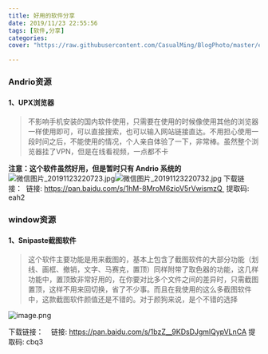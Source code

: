 ```yaml
---
title: 好用的软件分享
date: 2019/11/23 22:55:56 
tags: [软件,分享]
categories: 
cover: "https://raw.githubusercontent.com/CasualMing/BlogPhoto/master/efdb7ae4c99c.jpeg"

---
```


### Andrio资源
#### 1、UPX浏览器
> 不影响手机安装的国内软件使用，只需要在使用的时候像使用其他的浏览器一样使用即可，可以直接搜索，也可以输入网站链接直达。不用担心使用一段时间之后，不能使用的情况，个人亲自体验了一下，非常棒。虽然整个浏览器挂了VPN，但是在线看视频，一点都不卡

**注意：这个软件虽然好用，但是暂时只有 Andrio 系统的**
![微信图片_20191123220723.jpg](https://cdn.nlark.com/yuque/0/2019/jpeg/221851/1574518505063-b9c0bb25-8296-4aa7-b940-59516a3a4afb.jpeg#align=left&display=inline&height=710&name=%E5%BE%AE%E4%BF%A1%E5%9B%BE%E7%89%87_20191123220723.jpg&ocrLocations=%5Bobject%20Object%5D&ocrLocations=%5Bobject%20Object%5D&ocrLocations=%5Bobject%20Object%5D&ocrLocations=%5Bobject%20Object%5D&ocrLocations=%5Bobject%20Object%5D&ocrLocations=%5Bobject%20Object%5D&ocrLocations=%5Bobject%20Object%5D&ocrLocations=%5Bobject%20Object%5D&ocrLocations=%5Bobject%20Object%5D&ocrLocations=%5Bobject%20Object%5D&ocrLocations=%5Bobject%20Object%5D&ocrLocations=%5Bobject%20Object%5D&ocrLocations=%5Bobject%20Object%5D&ocrLocations=%5Bobject%20Object%5D&ocrLocations=%5Bobject%20Object%5D&ocrLocations=%5Bobject%20Object%5D&ocrLocations=%5Bobject%20Object%5D&ocrLocations=%5Bobject%20Object%5D&ocrLocations=%5Bobject%20Object%5D&ocrLocations=%5Bobject%20Object%5D&ocrLocations=%5Bobject%20Object%5D&ocrLocations=%5Bobject%20Object%5D&ocrLocations=%5Bobject%20Object%5D&originHeight=2160&originWidth=1080&search=%E6%99%9A%E4%B8%8A9%3A59%20youtube.com%20YouTiube%20HUAWEI%20HUAWEIFreeBuds3%20NewlntelligentSound%20SRP%3APHP8%2C990%200%3A30%20HUAWEIFreebuds3%2FComingSoon%20%3F%20lntelligentnoisecancellationwirelessaphone%2C%20HUAWEI%20comingsoonatPHP8%2C990%20HuaweiMobilePH%20%E5%91%8A%20LearnMore%20%E6%88%91%E4%BB%AC%E7%9A%84%28%E6%9C%8D%E5%8A%A1%E6%9D%A1%E6%AC%BE%29%E5%B0%86%E4%BA%8E2019%E5%B9%B412%E6%9C%8810%E6%97%A5%E6%9B%B4%E6%96%B0.%E8%AF%B7%E6%9F%A5%20%E7%9C%8B%E6%96%B0%E6%9D%A1%E6%AC%BE.%20%E7%A1%AE%E5%AE%9A%20%E6%9F%A5%E7%9C%8B%20%E6%97%B6%E4%B8%8B%E6%B5%81%E8%A1%8C%20%E9%A6%96%E9%A1%B5%20%E5%AA%92%E4%BD%93%E5%BA%93&size=151426&status=done&width=355)![微信图片_20191123220732.jpg](https://cdn.nlark.com/yuque/0/2019/jpeg/221851/1574518539381-8c0d7b90-f4e7-4bdd-823b-190250b17679.jpeg#align=left&display=inline&height=710&name=%E5%BE%AE%E4%BF%A1%E5%9B%BE%E7%89%87_20191123220732.jpg&ocrLocations=%5Bobject%20Object%5D&ocrLocations=%5Bobject%20Object%5D&ocrLocations=%5Bobject%20Object%5D&ocrLocations=%5Bobject%20Object%5D&ocrLocations=%5Bobject%20Object%5D&ocrLocations=%5Bobject%20Object%5D&ocrLocations=%5Bobject%20Object%5D&ocrLocations=%5Bobject%20Object%5D&ocrLocations=%5Bobject%20Object%5D&ocrLocations=%5Bobject%20Object%5D&ocrLocations=%5Bobject%20Object%5D&ocrLocations=%5Bobject%20Object%5D&ocrLocations=%5Bobject%20Object%5D&ocrLocations=%5Bobject%20Object%5D&ocrLocations=%5Bobject%20Object%5D&ocrLocations=%5Bobject%20Object%5D&ocrLocations=%5Bobject%20Object%5D&ocrLocations=%5Bobject%20Object%5D&ocrLocations=%5Bobject%20Object%5D&ocrLocations=%5Bobject%20Object%5D&ocrLocations=%5Bobject%20Object%5D&ocrLocations=%5Bobject%20Object%5D&ocrLocations=%5Bobject%20Object%5D&ocrLocations=%5Bobject%20Object%5D&ocrLocations=%5Bobject%20Object%5D&ocrLocations=%5Bobject%20Object%5D&ocrLocations=%5Bobject%20Object%5D&ocrLocations=%5Bobject%20Object%5D&ocrLocations=%5Bobject%20Object%5D&ocrLocations=%5Bobject%20Object%5D&ocrLocations=%5Bobject%20Object%5D&originHeight=2160&originWidth=1080&search=%E6%99%9A%E4%B8%8A10%3A02%20%E6%97%A0%E5%BF%83%E5%90%8C%E5%AD%A6%20Google%20%E6%97%A0%E5%BF%83%E5%90%8C%E5%AD%A6%20x%20%E5%85%A8%E9%83%A8%20%E5%9B%BE%E7%89%87%20%E8%A7%86%E9%A2%91%20%E5%9C%B0%E5%9B%BE%20%E8%B4%AD%E7%89%A9%20%E6%96%B0%E9%97%BB%20%E5%9B%BE%E4%B9%A6%20https%3A%2F%2Fwuxin.netlify.com%20%E6%97%A0%E5%BF%83%E5%90%8C%E5%AD%A6%E7%9A%84%E4%B8%AA%E4%BA%BA%E7%BD%91%E7%AB%99%E4%BA%BA%E7%94%9F%E8%8B%A5%E5%8F%AA%E5%A6%82%E5%88%9D%E8%A7%81%2C%E4%BD%95%E4%BA%8B%E7%A7%8B%E9%A3%8E%20%E6%82%B2%E7%94%BB%E6%89%87%20%E6%97%A0%E5%BF%83%E5%90%8C%E5%AD%A6%E7%9A%84%E4%B8%AA%E4%BA%BA%E5%8D%9A%E5%AE%A2%7C%E4%BA%BA%E7%94%9F%E8%8B%A5%E5%8F%AA%E5%A6%82%E5%88%9D%E8%A7%81%2C%E4%BD%95%E4%BA%8B%E7%A7%8B%E9%A3%8E%E6%82%B2%E7%94%BB%20%E6%89%87%2C%E5%81%B6%E5%B0%94%E5%8A%AA%E5%8A%9B%2C%E6%97%B6%E5%B8%B8%E9%A2%93%E5%BA%9F%E7%9A%84%E7%9F%9B%E7%9B%BE%E7%BB%BC%E5%90%88%E4%BD%93%2C%E4%B9%9F%E4%B8%8D%E6%B8%85%E6%A5%9A%E8%87%AA%E5%B7%B1%20%E5%96%9C%E6%AC%A2%E4%BB%80%E4%B9%88%2C%E4%BB%8E%E5%B0%8F%E5%88%B0...%20%E6%9F%A5%E7%9C%8B%E5%85%A8%E9%83%A8%20%E8%A7%86%E9%A2%91%20%5B%E6%97%A0%E5%BF%83%E6%B3%95%E5%B8%882%5D%5B%E7%89%B9%E8%BE%91%5D%E7%8F%AD%E9%95%BF%E6%97%A0%20%E5%BF%83%E6%90%BA%E5%85%A8%E7%8F%AD%E5%90%8C%E5%AD%A6%E7%A5%9D%E5%90%84%E4%BD%8D%E6%95%99%E5%B8%88%E8%8A%82%E6%97%A5...%20%E6%97%A5%E5%BF%AB%E4%B9%90%20%E7%A5%9D%E5%85%A8%E5%9B%BD%20%E5%93%97%E5%98%BF%E5%93%97%E5%93%A9%202017%E5%B9%B49%E6%9C%8810%E6%97%A5%20%5B%E6%88%91%E5%90%8C%E5%AD%A6%E7%BF%BB%E5%94%B1%5D%E6%97%A0%E5%BF%83%20%E5%93%97%E5%96%B1%E5%93%97%E5%93%A9%202018%E5%B9%B42%E6%9C%889%E6%97%A5%20https%3A%2F%2Fjuejin.im%3Euse%20%E6%97%A0%E5%BF%83%E5%90%8C%E5%AD%A6%E7%9A%84%E4%B8%AA%E4%BA%BA%E4%B8%BB%E9%A1%B5-%E6%8E%98%E9%87%91&size=167789&status=done&width=355)
下载链接：  链接: https://pan.baidu.com/s/1hM-8MroM6zioV5rVwismzQ  提取码:  eah2

### window资源
#### 1、Snipaste截图软件
> 这个软件主要功能是用来截图的，基本上包含了截图软件的大部分功能（划线、画框、撤销，文字、马赛克，置顶）同样附带了取色器的功能，这几样功能中，置顶致非常好用的，在你要对比多个文件之间的差异时，只需截图置顶，这样不用来回切换，省了不少事。而且在我使用的这么多截图软件中，这款截图软件颜值还是不错的。对于颜狗来说，是个不错的选择

![image.png](https://cdn.nlark.com/yuque/0/2019/png/221851/1574519800242-c36270ce-c04e-46d9-abc3-8226ebfce0c1.png#align=left&display=inline&height=624&name=image.png&ocrLocations=%5Bobject%20Object%5D&ocrLocations=%5Bobject%20Object%5D&originHeight=624&originWidth=928&search=733x412%20xx%E6%AF%8D%E5%93%81&size=869117&status=done&width=928)

下载链接：    链接: https://pan.baidu.com/s/1bzZ__9KDsDJgmlQypVLnCA 提取码: cbq3
